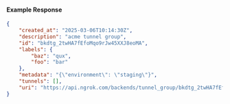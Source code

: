 <!-- Code generated for API Clients. DO NOT EDIT. -->

#### Example Response

```json
{
	"created_at": "2025-03-06T10:14:30Z",
	"description": "acme tunnel group",
	"id": "bkdtg_2twHA7fEfoMqo9rJw45XXJ8eoMA",
	"labels": {
		"baz": "qux",
		"foo": "bar"
	},
	"metadata": "{\"environment\": \"staging\"}",
	"tunnels": [],
	"uri": "https://api.ngrok.com/backends/tunnel_group/bkdtg_2twHA7fEfoMqo9rJw45XXJ8eoMA"
}
```
